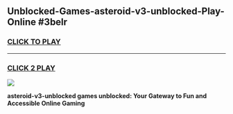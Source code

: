 
## Unblocked-Games-asteroid-v3-unblocked-Play-Online #3belr
<h3>
<a href="https://news.freeplayer.one?title=asteroid-v3-unblocked&ref=3">CLICK TO PLAY</a></h3>
<hr>

<h3>
<a href="https://news.freeplayer.one?title=asteroid-v3-unblocked&ref=3">CLICK 2 PLAY</a>
  
</h3>

<a href="https://news.freeplayer.one?title=asteroid-v3-unblocked&ref=3"><img src="https://clearcache.store/games.png"></a>


**asteroid-v3-unblocked games unblocked: Your Gateway to Fun and Accessible Online Gaming**
